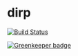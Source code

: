 # dirp

[![Build Status](https://travis-ci.org/intel-hpdd/dirp.svg?branch=master)](https://travis-ci.org/intel-hpdd/dirp)

[![Greenkeeper badge](https://badges.greenkeeper.io/intel-hpdd/dirp.svg)](https://greenkeeper.io/)
